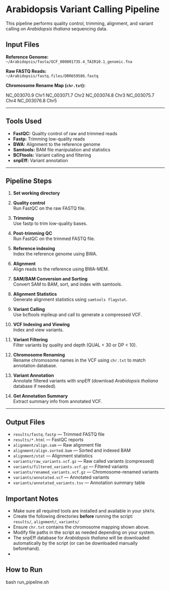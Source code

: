 # Arabidopsis Variant Calling Pipeline

This pipeline performs quality control, trimming, alignment, and variant calling on *Arabidopsis thaliana* sequencing data.



## Input Files

 **Reference Genome:**  
  `~/Arabidopsis/fasta/GCF_000001735.4_TAIR10.1_genomic.fna`

 **Raw FASTQ Reads:**  
  `~/Arabidopsis/fastq.files/DRR659586.fastq`

 **Chromosome Rename Map (`chr.txt`):**
  
NC_003070.9   Chr1
NC_003071.7   Chr2
NC_003074.8   Chr3
NC_003075.7   Chr4
NC_003076.8   Chr5


---

## Tools Used

- **FastQC:** Quality control of raw and trimmed reads  
- **Fastp:** Trimming low-quality reads  
- **BWA:** Alignment to the reference genome  
- **Samtools:** BAM file manipulation and statistics  
- **BCFtools:** Variant calling and filtering  
- **snpEff:** Variant annotation  

---

## Pipeline Steps

1. **Set working directory**

2. **Quality control**  
 Run FastQC on the raw FASTQ file.

3. **Trimming**  
 Use fastp to trim low-quality bases.

4. **Post-trimming QC**  
 Run FastQC on the trimmed FASTQ file.

5. **Reference indexing**  
 Index the reference genome using BWA.

6. **Alignment**  
 Align reads to the reference using BWA-MEM.

7. **SAM/BAM Conversion and Sorting**  
 Convert SAM to BAM, sort, and index with samtools.

8. **Alignment Statistics**  
 Generate alignment statistics using `samtools flagstat`.

9. **Variant Calling**  
 Use bcftools mpileup and call to generate a compressed VCF.

10. **VCF Indexing and Viewing**  
  Index and view variants.

11. **Variant Filtering**  
  Filter variants by quality and depth (QUAL < 30 or DP < 10).

12. **Chromosome Renaming**  
  Rename chromosome names in the VCF using `chr.txt` to match annotation database.

13. **Variant Annotation**  
  Annotate filtered variants with snpEff (download *Arabidopsis thaliana* database if needed).

14. **Get Annotation Summary**  
  Extract summary info from annotated VCF.

---

## Output Files

- `results/fastq.fastp` — Trimmed FASTQ file  
- `results/*.html` — FastQC reports  
- `alignment/align.sam` — Raw alignment file  
- `alignment/align.sorted.bam` — Sorted and indexed BAM  
- `alignment/stat` — Alignment statistics  
- `variants/raw_variants.vcf.gz` — Raw called variants (compressed)  
- `variants/filtered_variants.vcf.gz` — Filtered variants  
- `variants/renamed_variants.vcf.gz` — Chromosome-renamed variants  
- `variants/annotated.vcf` — Annotated variants  
- `variants/annotated_variants.tsv` — Annotation summary table  


## Important Notes

- Make sure all required tools are installed and available in your `$PATH`.
- Create the following directories **before** running the script:  
`results/`, `alignment/`, `variants/`
- Ensure `chr.txt` contains the chromosome mapping shown above.
- Modify file paths in the script as needed depending on your system.
- The snpEff database for *Arabidopsis thaliana* will be downloaded automatically by the script (or can be downloaded manually beforehand).
- 

## How to Run

bash run_pipeline.sh
